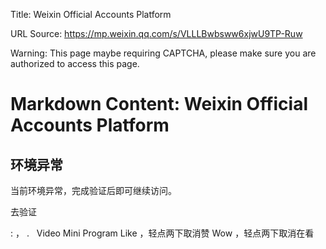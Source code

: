 Title: Weixin Official Accounts Platform

URL Source: https://mp.weixin.qq.com/s/VLLLBwbsww6xjwU9TP-Ruw

Warning: This page maybe requiring CAPTCHA, please make sure you are authorized to access this page.

Markdown Content:
Weixin Official Accounts Platform
===============

环境异常
----

当前环境异常，完成验证后即可继续访问。

去验证

  : ， .   Video Mini Program Like ，轻点两下取消赞 Wow ，轻点两下取消在看

